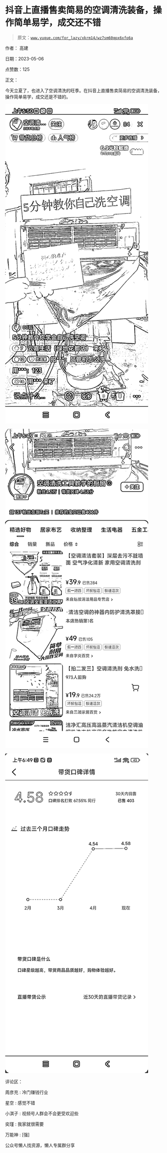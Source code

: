# 抖音上直播售卖简易的空调清洗装备，操作简单易学，成交还不错

> 原文：[`www.yuque.com/for_lazy/xkrm14/wz7sm60qpx6xfo6a`](https://www.yuque.com/for_lazy/xkrm14/wz7sm60qpx6xfo6a)



作者： 高建



日期：2023-05-06



点赞数：125



正文：



今天立夏了，也进入了空调清洗的旺季。在抖音上直播售卖简易的空调清洗装备，操作简单易学，成交还是不错的。



![](img/2de446863b81182c8d6138213be69778.png)



![](img/5e5d8043d3f26a0ff2c902fb7c0cabd3.png)



![](img/ad7e5b341be3fc14806c688500caf5e8.png)



评论区：



周彦充 : 冷门赚钱行业



星空 : 感觉不错



小淇子 : 视频号人群会不会更受欢迎些



奕瑾 : 我家就很需要



万能神 : [强]



公众号懒人找资源，懒人专属群分享

